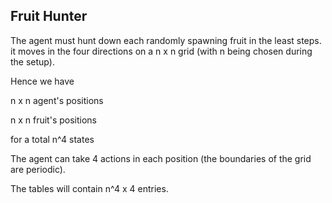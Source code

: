 ## Fruit Hunter

The agent must hunt down each randomly spawning fruit
in the least steps. it moves in the four directions on
a n x n grid (with n being chosen during the setup).

Hence we have

n x n agent's positions

n x n fruit's positions

for a total n^4 states

The agent can take 4 actions in each position (the boundaries of the
grid are periodic).

The tables will contain n^4 x 4 entries.
